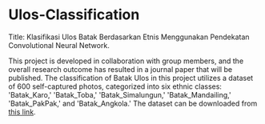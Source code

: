 # Ulos-Classification

Title: Klasifikasi Ulos Batak Berdasarkan Etnis Menggunakan Pendekatan Convolutional Neural Network. 

This project is developed in collaboration with group members, and the overall research outcome has resulted in a journal paper that will be published. The classification of Batak Ulos in this project utilizes a dataset of 600 self-captured photos, categorized into six ethnic classes: 'Batak_Karo,' 'Batak_Toba,' 'Batak_Simalungun,' 'Batak_Mandailing,' 'Batak_PakPak,' and 'Batak_Angkola.' The dataset can be downloaded from [this link](https://drive.google.com/drive/folders/1wMqIVdSqJgi7mjDYWiLecl3o-PSFc2Y7?usp=sharing).
